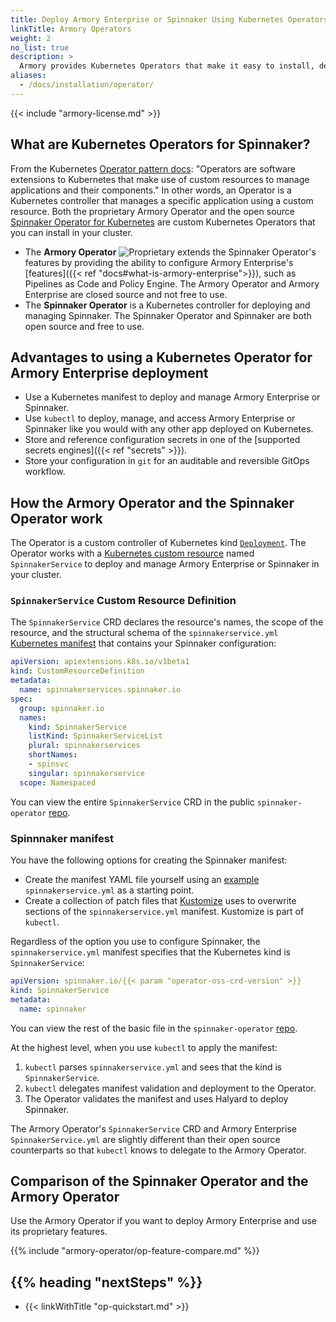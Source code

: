 ```yaml
---
title: Deploy Armory Enterprise or Spinnaker Using Kubernetes Operators
linkTitle: Armory Operators
weight: 2
no_list: true
description: >
  Armory provides Kubernetes Operators that make it easy to install, deploy, and upgrade Armory Enterprise or Spinnaker. This section covers advantages, configuration, deployment, and migration from Halyard to the Operator.
aliases:
  - /docs/installation/operator/
---
```


{{< include "armory-license.md" >}}

## What are Kubernetes Operators for Spinnaker?

From the Kubernetes [Operator pattern docs](https://kubernetes.io/docs/concepts/extend-kubernetes/operator/): "Operators are software extensions to Kubernetes that make use of custom resources to manage applications and their components." In other words, an Operator is a Kubernetes controller that manages a specific application using a custom resource. Both the proprietary Armory Operator and the open source [Spinnaker Operator for Kubernetes](https://github.com/armory/spinnaker-operator) are custom Kubernetes Operators that you can install in your cluster.

* The **Armory Operator** ![Proprietary](/images/proprietary.svg) extends the Spinnaker Operator's features by providing the ability to configure Armory Enterprise's [features]({{< ref "docs#what-is-armory-enterprise">}}), such as Pipelines as Code and Policy Engine. The Armory Operator and Armory Enterprise are closed source and not free to use.
* The **Spinnaker Operator** is a Kubernetes controller for deploying and managing Spinnaker. The Spinnaker Operator and Spinnaker are both open source and free to use.

## Advantages to using a Kubernetes Operator for Armory Enterprise deployment

* Use a Kubernetes manifest to deploy and manage Armory Enterprise or Spinnaker.
* Use `kubectl` to deploy, manage, and access Armory Enterprise or Spinnaker like you would with any other app deployed on Kubernetes.
* Store and reference configuration secrets in one of the [supported secrets engines]({{< ref "secrets" >}}).
* Store your configuration in `git` for an auditable and reversible GitOps workflow.

## How the Armory Operator and the Spinnaker Operator work

The Operator is a custom controller of Kubernetes kind [`Deployment`](https://kubernetes.io/docs/concepts/workloads/controllers/deployment/). The Operator works with a [Kubernetes custom resource](https://kubernetes.io/docs/concepts/extend-kubernetes/api-extension/custom-resources/) named `SpinnakerService` to deploy and manage Armory Enterprise or Spinnaker in your cluster.

### `SpinnakerService` Custom Resource Definition

The `SpinnakerService` CRD declares the resource's names, the scope of the resource, and the structural schema of the `spinnakerservice.yml` [Kubernetes manifest](https://kubernetes.io/docs/concepts/cluster-administration/manage-deployment/) that contains your Spinnaker configuration:

```yaml
apiVersion: apiextensions.k8s.io/v1beta1
kind: CustomResourceDefinition
metadata:
  name: spinnakerservices.spinnaker.io
spec:
  group: spinnaker.io
  names:
    kind: SpinnakerService
    listKind: SpinnakerServiceList
    plural: spinnakerservices
    shortNames:
    - spinsvc
    singular: spinnakerservice
  scope: Namespaced
```

You can view the entire `SpinnakerService` CRD in the public `spinnaker-operator` [repo](https://github.com/armory/spinnaker-operator/blob/master/deploy/crds/spinnaker.io_spinnakerservices_crd.yaml).

### Spinnnaker manifest

You have the following options for creating the Spinnaker manifest:

* Create the manifest YAML file yourself using an [example](https://github.com/armory/spinnaker-operator/blob/master/deploy/spinnaker/basic/spinnakerservice.yml) `spinnakerservice.yml` as a starting point.
* Create a collection of patch files that [Kustomize](https://kustomize.io/) uses to overwrite sections of the `spinnakerservice.yml` manifest. Kustomize is part of `kubectl`.

Regardless of the option you use to configure Spinnaker, the `spinnakerservice.yml` manifest specifies that the Kubernetes kind is `SpinnakerService`:

```yaml
apiVersion: spinnaker.io/{{< param "operator-oss-crd-version" >}}
kind: SpinnakerService
metadata:
  name: spinnaker
```

You can view the rest of the basic file in the `spinnaker-operator` [repo](https://github.com/armory/spinnaker-operator/blob/master/deploy/spinnaker/basic/spinnakerservice.yml).

At the highest level, when you use `kubectl` to apply the manifest:

1. `kubectl` parses `spinnakerservice.yml` and sees that the kind is `SpinnakerService`.
1. `kubectl` delegates manifest validation and deployment to the Operator.
1. The Operator validates the manifest and uses Halyard to deploy Spinnaker.

The Armory Operator's `SpinnakerService` CRD and Armory Enterprise `SpinnakerService.yml` are slightly different than their open source counterparts so that `kubectl` knows to delegate to the Armory Operator.

## Comparison of the Spinnaker Operator and the Armory Operator

Use the Armory Operator if you want to deploy Armory Enterprise and use its proprietary features.

{{% include "armory-operator/op-feature-compare.md" %}}

## {{% heading "nextSteps" %}}

* {{< linkWithTitle "op-quickstart.md" >}}
